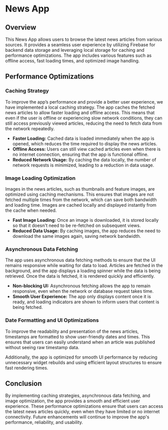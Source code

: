 # News App

## Overview

This News App allows users to browse the latest news articles from various sources. It provides a seamless user experience by utilizing Firebase for backend data storage and leveraging local storage for caching and performance optimizations. The app includes various features such as offline access, fast loading times, and optimized image handling.

## Performance Optimizations

### Caching Strategy

To improve the app’s performance and provide a better user experience, we have implemented a local caching strategy. The app caches the fetched news articles to allow faster loading and offline access. This means that even if the user is offline or experiencing slow network conditions, they can still access previously viewed articles, reducing the need to fetch data from the network repeatedly.

- **Faster Loading:** Cached data is loaded immediately when the app is opened, which reduces the time required to display the news articles.
- **Offline Access:** Users can still view cached articles even when there is no internet connection, ensuring that the app is functional offline.
- **Reduced Network Usage:** By caching the data locally, the number of network requests is minimized, leading to a reduction in data usage.

### Image Loading Optimization

Images in the news articles, such as thumbnails and feature images, are optimized using caching mechanisms. This ensures that images are not fetched multiple times from the network, which can save both bandwidth and loading time. Images are cached locally and displayed instantly from the cache when needed.

- **Fast Image Loading:** Once an image is downloaded, it is stored locally so that it doesn't need to be re-fetched on subsequent views.
- **Reduced Data Usage:** By caching images, the app reduces the need to download the same images again, saving network bandwidth.

### Asynchronous Data Fetching

The app uses asynchronous data fetching methods to ensure that the UI remains responsive while waiting for data to load. Articles are fetched in the background, and the app displays a loading spinner while the data is being retrieved. Once the data is fetched, it is rendered quickly and efficiently.

- **Non-blocking UI:** Asynchronous fetching allows the app to remain responsive, even when the network or database request takes time.
- **Smooth User Experience:** The app only displays content once it is ready, and loading indicators are shown to inform users that content is being fetched.

### Date Formatting and UI Optimizations

To improve the readability and presentation of the news articles, timestamps are formatted to show user-friendly dates and times. This ensures that users can easily understand when an article was published without seeing raw timestamp data. 

Additionally, the app is optimized for smooth UI performance by reducing unnecessary widget rebuilds and using efficient layout structures to ensure fast rendering times.

## Conclusion

By implementing caching strategies, asynchronous data fetching, and image optimization, the app provides a smooth and efficient user experience. These performance optimizations ensure that users can access the latest news articles quickly, even when they have limited or no internet connectivity. Future enhancements will continue to improve the app's performance, reliability, and usability.
